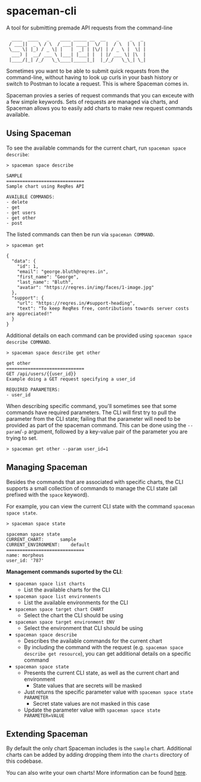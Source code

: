 # spaceman-cli

A tool for submitting premade API requests from the command-line

```
  ____  ____   _    ____ _____ __  __    _    _   _
 / ___||  _ \ / \  / ___| ____|  \/  |  / \  | \ | |
 \___ \| |_) / _ \| |   |  _| | |\/| | / _ \ |  \| |
  ___) |  __/ ___ \ |___| |___| |  | |/ ___ \| |\  |
 |____/|_| /_/   \_\____|_____|_|  |_/_/   \_\_| \_|
```

Sometimes you want to be able to submit quick requests from the command-line, without having to look up curls in your bash history or switch to Postman to locate a request.  This is where Spaceman comes in.

Spaceman provies a series of request commands that you can exceute with a few simple keywords.  Sets of requests are managed via charts, and Spaceman allows you to easily add charts to make new request commands available.

## Using Spaceman

To see the available commands for the current chart, run `spaceman space describe`:
```
> spaceman space describe

SAMPLE
=============================
Sample chart using ReqRes API

AVAILBLE COMMANDS:
- delete
- get
- get users
- get other
- post
```
The listed commands can then be run via `spaceman COMMAND`.
```
> spaceman get

{
  "data": {
    "id": 1,
    "email": "george.bluth@reqres.in",
    "first_name": "George",
    "last_name": "Bluth",
    "avatar": "https://reqres.in/img/faces/1-image.jpg"
  },
  "support": {
    "url": "https://reqres.in/#support-heading",
    "text": "To keep ReqRes free, contributions towards server costs are appreciated!"
  }
}

```
Additional details on each command can be provided using `spaceman space describe COMMAND`.
```
> spaceman space describe get other

get other
=============================
GET /api/users/{{user_id}}
Example doing a GET request specifying a user_id

REQUIRED PARAMETERS:
- user_id
```

When describing specific command, you'll sometimes see that some commands have required parameters.  The CLI will first try to pull the parameter from the CLI state; failing that the parameter will need to be provided as part of the spaceman command.  This can be done using the `--param`/`-p` argument, followed by a key-value pair of the parameter you are trying to set.
```
> spaceman get other --param user_id=1
```

## Managing Spaceman

Besides the commands that are associated with specific charts, the CLI supports a small collection of commands to manage the CLI state (all prefixed with the `space` keyword).

For example, you can view the current CLI state with the command `spaceman space state`.
```
> spaceman space state

spaceman space state
CURRENT_CHART:		sample
CURRENT_ENVIRONMENT:	default
=============================
name: morpheus
user_id: '787'
```

**Management commands suported by the CLI**:
- `spaceman space list charts`
    - List the available charts for the CLI
- `spaceman space list environments`
    - List the available environments for the CLI 
- `spaceman space target chart CHART`
    - Select the chart the CLI should be using
- `spaceman space target environment ENV`
    - Select the environment that CLI should be using
- `spaceman space describe`
    - Describes the available commands for the current chart
    - By including the command with the request (e.g. `spaceman space describe get resource`), you can get additional details on a specific command
- `spaceman space state`
    - Presents the current CLI state, as well as the current chart and environment
        - State values that are secrets will be masked
    - Just returns the specific parameter value with `spaceman space state PARAMETER`
        - Secret state values are not masked in this case
    - Update the parameter value with `spaceman space state PARAMETER=VALUE`

## Extending Spaceman

By default the only chart Spaceman includes is the `sample` chart.  Additional charts can be added by adding dropping them into the `charts` directory of this codebase.

You can also write your own charts!  More information can be found [here](charts.md).